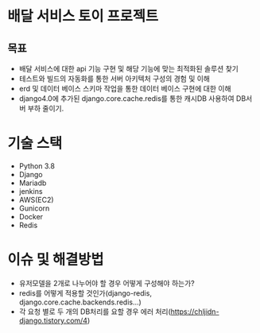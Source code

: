 # 배달 서비스 토이 프로젝트

## 목표
- 배달 서비스에 대한 api 기능 구현 및 해당 기능에 맞는 최적화된 솔루션 찾기
- 테스트와 빌드의 자동화를 통한 서버 아키텍처 구성의 경험 및 이해
- erd 및 데이터 베이스 스키마 작업을 통한 데이터 베이스 구현에 대한 이해
- django4.0에 추가된 django.core.cache.redis를 통한 캐시DB 사용하여 DB서버 부하 줄이기.

# 기술 스택
- Python 3.8
- Django
- Mariadb
- jenkins
- AWS(EC2)
- Gunicorn
- Docker
- Redis

# 이슈 및 해결방법
- 유저모델을 2개로 나누어야 할 경우 어떻게 구성해야 하는가?
- redis를 어떻게 적용할 것인가(django-redis, django.core.cache.backends.redis...)
- 각 요청 별로 두 개의 DB처리를 요할 경우 에러 처리(https://chljidn-django.tistory.com/4)

